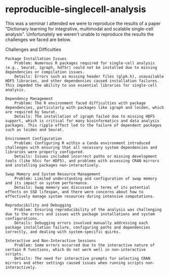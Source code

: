 # reproducible-singlecell-analysis

This was a seminar I attended we were to reproduce the results of a paper "Dictionary learning for integrative, multimodal and scalable single-cell analysis". Unfortunately we weren't unable to reproduce the results the challenges we faced are below.

Challenges and Difficulties

    Package Installation Issues
        Problem: Numerous R packages required for single-cell analysis (e.g., Seurat, igraph, hdf5r) could not be installed due to missing dependencies or compilation issues.
        Details: Errors such as missing header files (glpk.h), unavailable HDF5 libraries, and other dependencies caused installation failures. This impeded the ability to use essential libraries for single-cell analysis.

    Dependency Management
        Problem: The R environment faced difficulties with package dependencies, particularly with packages like igraph and leiden, which are required by Seurat.
        Details: The installation of igraph failed due to missing HDF5 support, which is critical for many bioinformatics and data analysis packages. This ripple effect led to the failure of dependent packages such as leiden and Seurat.

    Environment Configuration
        Problem: Configuring R within a Conda environment introduced challenges with ensuring that all necessary system dependencies and libraries were properly configured.
        Details: Issues included incorrect paths or missing development tools (like h5cc for HDF5), and problems with accessing CRAN mirrors and installing packages non-interactively.

    Swap Memory and System Resource Management
        Problem: Limited understanding and configuration of swap memory and its impact on system performance.
        Details: Swap memory was discussed in terms of its potential effects on SSD lifespan, and there were concerns about how to effectively manage system resources during intensive computations.

    Reproducibility and Debugging
        Problem: Ensuring reproducibility of the analysis was challenging due to the errors and issues with package installations and system configurations.
        Details: Debugging errors involved manually addressing each package installation failure, configuring paths and dependencies correctly, and dealing with system-specific quirks.

    Interactive and Non-Interactive Sessions
        Problem: Some errors occurred due to the interactive nature of certain R functions, which do not work well in non-interactive scripts.
        Details: The need for interactive prompts for selecting CRAN mirrors and other settings caused issues when running scripts non-interactively.
